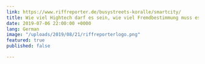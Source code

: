 ```yaml
---
link: https://www.riffreporter.de/busystreets-koralle/smartcity/
title: Wie viel Hightech darf es sein, wie viel Fremdbestimmung muss es sein?
date: 2019-07-06 22:00:00 +0000
lang: German
image: "/uploads/2019/08/21/riffreporterlogo.png"
featured: true
published: false

---
```


